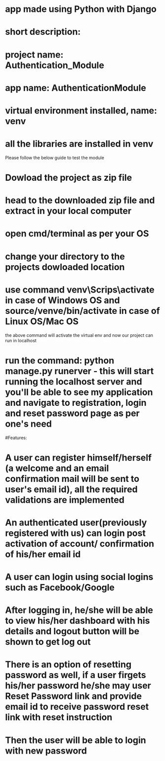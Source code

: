 # app made using Python with Django
# short description:
# project name: Authentication_Module
# app name: AuthenticationModule
# virtual environment installed, name: venv
# all the libraries are installed in venv

Please follow the below guide to test the module

# Dowload the project as zip file
# head to the downloaded zip file and extract in your local computer
# open cmd/terminal as per your OS
# change your directory to the projects dowloaded location
# use command venv\Scrips\activate in case of Windows OS and source/venve/bin/activate in case of Linux OS/Mac OS
the above command will activate the virtual env and now our project can run in localhost
# run the command: python manage.py runerver - this will start running the localhost server and you'll be able to see my application and navigate to registration, login and reset password page as per one's need
#Features:
# A user can register himself/herself (a welcome and an email confirmation mail will be sent to user's email id), all the required validations are implemented
# An authenticated user(previously registered with us) can login post activation of account/ confirmation of his/her email id
# A user can login using social logins such as Facebook/Google
# After logging in, he/she will be able to view his/her dashboard with his details and logout button will be shown to get log out
# There is an option of resetting password as well, if a user firgets his/her password he/she may user Reset Password link and provide email id to receive password reset link with reset instruction
# Then the user will be able to login with new password
